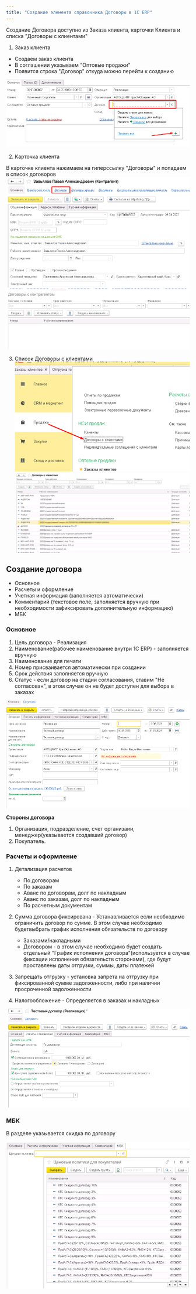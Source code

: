 ```yaml
---
title: "Создание элемента справочника Договоры в 1C ERP"
---
```


Создание Договора доступно из Заказа клиента, карточки Клиента и списка "Договоры с клиентами"

1. Заказ клиента

- Создаем заказ клиента
- В соглашении указываем "Оптовые продажи"
- Появится строка "Договор" откуда можно перейти к созданию

![](ERP/_attach/Pasted%20image%2020230510104314.png)

2. Карточка клиента

В карточке клиента нажимаем на гиперссылку "Договоры" и попадаем в список договоров
![](ERP/_attach/Pasted%20image%2020230510104427.png)
![](ERP/_attach/Pasted%20image%2020230510104618.png)

3. Список Договоры с клиентами
![](ERP/_attach/Pasted%20image%2020230510104844.png)
![](ERP/_attach/Pasted%20image%2020230510104927.png)
## Создание договора

- Основное
- Расчеты и оформление
- Учетная информация (заполняется автоматически)
- Комментарий (текстовое поле, заполняется вручную при необходимости зафиксировать дополнительную информацию)
- МБК

### Основное

1. Цель договора - Реализация
2. Наименование(рабочее наименование внутри 1С ERP) - заполняется вручную
3. Наименование для печати
4. Номер присваивается автоматически при создании
5. Срок действия заполняется вручную
6. Статус - если договор на стадии согласования, ставим "Не согласован", в этом случае он не будет доступен для выбора в заказах

![](ERP/_attach/Pasted%20image%2020230510114039.png)

**Стороны договора**

1. Организация, подразделение, счет организаии, менеджер(указывается создавший договор)
2. Покупатель.

### Расчеты и оформление

1. Детализация расчетов
	- По договорам
	- По заказам
	- Аванс по договорам, долг по накладным
	- Аванс по заказам, долг по накладным
	- По расчетным документам

2. Сумма договора фиксирована - Устанавливается если необходимо ограничить договор по сумме. В этом случае необходимо будетвыбрать график исполнения обязательств по договору
	- Заказами/накладными
	- Договором - в этом случае необходимо будет создать отдельный "График исполнения договора"(используется в случае фиксации исполнения обязательств сторонами), где будут проставлены даты отгрузки, суммы, даты платежей

3. Запрещать отгрузку - установка запрета на отгрузку при фиксированной сумме задолженности, либо при наличии просроченной задолженности
4. Налогообложение - Определяется в заказах и накладных

![](ERP/_attach/Pasted%20image%2020230510114317.png)

### МБК

В разделе указывается скидка по договору

![](ERP/_attach/Pasted%20image%2020230510113848.png)
